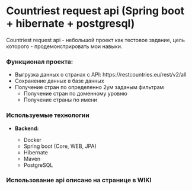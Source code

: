 <h1> Countriest request api (Spring boot + hibernate + postgresql)</h1>
<p> Countriest request api - небольшой проект как тестовое задание, цель которого - продемонстрировать мои навыки. </p>
 <h3>Функционал проекта:</h3>
 <ul>
    <li> Выгрузка данных о странах с API: https://restcountries.eu/rest/v2/all</li>
    <li>Сохранение данных в базе данных </li>
    <li>Получение стран по определенно 2ум заданым фильтрам
        <ul>
          <li>Получение стран по доменному уровню</li>
          <li>Получение страны по имени</li>
       </ul>
    </li>
    
 </ul>
 
 
 <h3> Используемые технологии</h3>
 <ul>
    <li><b>Backend:</b></li>
    <ul>
        <li> Docker </li>
        <li>Spring boot (Core, WEB, JPA)</li>
        <li>Hibernate</li>
        <li>Maven</li>
        <li>PostgreSQL</li>
    </ul>
 </ul>
 
 <h3>Использование api описано на странице в WIKI</h3>
   
